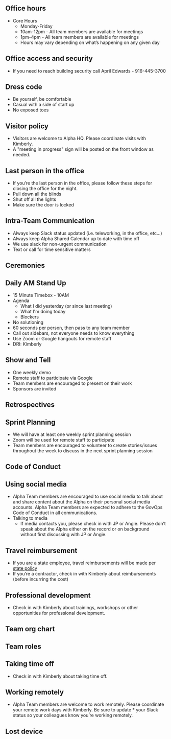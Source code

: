 ## Office hours
  * Core Hours
    * Monday-Friday
    * 10am-12pm - All team members are available for meetings
    * 1pm-4pm - All team members are available for meetings
    * Hours may vary depending on what’s happening on any given day

## Office access and security
  * If you need to reach building security call April Edwards - 916-445-3700

## Dress code
  * Be yourself, be comfortable
  * Casual with a side of start up
  * No exposed toes

## Visitor policy
  * Visitors are welcome to Alpha HQ. Please coordinate visits with Kimberly.
  * A "meeting in progress" sign will be posted on the front window as needed.

## Last person in the office
  * If you’re the last person in the office, please follow these steps for closing the office for the night.
  * Pull down all the blinds
  * Shut off all the lights
  * Make sure the door is locked

## Intra-Team Communication
  * Always keep Slack status updated (i.e. teleworking, in the office, etc...)
  * Always keep Alpha Shared Calendar up to date with time off
  * We use slack for non-urgent communication
  * Text or call for time sensitive matters

## Ceremonies

## Daily AM Stand Up
 * 15 Minute Timebox - 10AM 
 * Agenda
   * What I did yesterday (or since last meeting)
   * What I'm doing today
   * Blockers
 * No solutioning
 * 60 seconds per person, then pass to any team member
 * Call out sidebars, not everyone needs to know everything
 * Use Zoom or Google hangouts for remote staff
 * DRI: Kimberly
 
## Show and Tell 
 * One weekly demo
 * Remote staff to participate via Google
 * Team members are encouraged to present on their work
 * Sponsors are invited

## Retrospectives

## Sprint Planning
 * We will have at least one weekly sprint planning session
 * Zoom will be used for remote staff to participate
 * Team members are encouraged to volunteer to create stories/issues throughout the week to discuss in the next sprint planning session
 
## Code of Conduct

## Using social media
 * Alpha Team members are encouraged to use social media to talk about and share content about the Alpha on their personal social media accounts. Alpha Team members are expected to adhere to the GovOps Code of Conduct in all communications.
 * Talking to media
   * If media contacts you, please check in with JP or Angie. Please don’t speak about the Alpha either on the record or on background without first discussing with JP or Angie.

## Travel reimbursement
  * If you are a state employee, travel reimbursements will be made per [state policy](https://www.calhr.ca.gov/employees/pages/travel-reimbursements.aspx)
  * If you’re a contractor, check in with Kimberly about reimbursements (before incurring the cost)
 
 ## Professional development 
  * Check in with Kimberly about trainings, workshops or other opportunities for professional development.
 
 ## Team org chart
 
 ## Team roles

## Taking time off
  * Check in with Kimberly about taking time off.

## Working remotely 
  * Alpha Team members are welcome to work remotely. Please coordinate your remote work days with Kimberly. Be sure to update   * your Slack status so your colleagues know you’re working remotely. 

## Lost device


